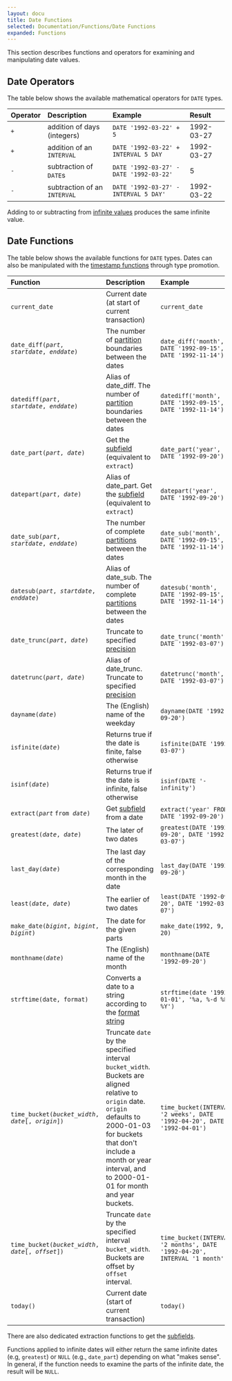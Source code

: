 ```yaml
---
layout: docu
title: Date Functions
selected: Documentation/Functions/Date Functions
expanded: Functions
---
```

This section describes functions and operators for examining and manipulating date values.

## Date Operators
The table below shows the available mathematical operators for `DATE` types.

| Operator | Description | Example | Result |
|:---|:---|:---|:---|
| `+` | addition of days (integers) | `DATE '1992-03-22' + 5` | 1992-03-27 |
| `+` | addition of an `INTERVAL` | `DATE '1992-03-22' + INTERVAL 5 DAY` | 1992-03-27 |
| `-` | subtraction of `DATE`s | `DATE '1992-03-27' - DATE '1992-03-22'` | 5 |
| `-` | subtraction of an `INTERVAL` | `DATE '1992-03-27' - INTERVAL 5 DAY'` | 1992-03-22 |

Adding to or subtracting from [infinite values](../../sql/data_types/date#special-values) produces the same infinite value.

## Date Functions
The table below shows the available functions for `DATE` types.
Dates can also be manipulated with the [timestamp functions](../../sql/functions/timestamp) through type promotion.

| Function | Description | Example | Result |
|:---|:---|:---|:---|
| `current_date` | Current date (at start of current transaction) | `current_date` | `2022-10-08` |
| `date_diff(`*`part`*`, `*`startdate`*`, `*`enddate`*`)` | The number of [partition](../../sql/functions/datepart) boundaries between the dates | `date_diff('month', DATE '1992-09-15', DATE '1992-11-14')` | `2` |
| `datediff(`*`part`*`, `*`startdate`*`, `*`enddate`*`)` | Alias of date_diff. The number of [partition](../../sql/functions/datepart) boundaries between the dates | `datediff('month', DATE '1992-09-15', DATE '1992-11-14')` | `2` |
| `date_part(`*`part`*`, `*`date`*`)` | Get the [subfield](../../sql/functions/datepart) (equivalent to `extract`) | `date_part('year', DATE '1992-09-20')` | `1992` |
| `datepart(`*`part`*`, `*`date`*`)` | Alias of date_part. Get the [subfield](../../sql/functions/datepart) (equivalent to `extract`) | `datepart('year', DATE '1992-09-20')` | `1992` |
| `date_sub(`*`part`*`, `*`startdate`*`, `*`enddate`*`)` | The number of complete [partitions](../../sql/functions/datepart) between the dates | `date_sub('month', DATE '1992-09-15', DATE '1992-11-14')` | `1` |
| `datesub(`*`part`*`, `*`startdate`*`, `*`enddate`*`)` | Alias of date_sub. The number of complete [partitions](../../sql/functions/datepart) between the dates | `datesub('month', DATE '1992-09-15', DATE '1992-11-14')` | `1` |
| `date_trunc(`*`part`*`, `*`date`*`)` | Truncate to specified [precision](../../sql/functions/datepart) | `date_trunc('month', DATE '1992-03-07')` | `1992-03-01` |
| `datetrunc(`*`part`*`, `*`date`*`)` | Alias of date_trunc. Truncate to specified [precision](../../sql/functions/datepart) | `datetrunc('month', DATE '1992-03-07')` | `1992-03-01` |
| `dayname(`*`date`*`)` | The (English) name of the weekday | `dayname(DATE '1992-09-20')` | `Sunday` |
| `isfinite(`*`date`*`)` | Returns true if the date is finite, false otherwise | `isfinite(DATE '1992-03-07')` | true |
| `isinf(`*`date`*`)` | Returns true if the date is infinite, false otherwise | `isinf(DATE '-infinity')` | true |
| `extract(`*`part`* `from `*`date`*`)` | Get [subfield](../../sql/functions/datepart) from a date | `extract('year' FROM DATE '1992-09-20')` | `1992` |
| `greatest(`*`date`*`, `*`date`*`)` | The later of two dates | `greatest(DATE '1992-09-20', DATE '1992-03-07')` | `1992-09-20` |
| `last_day(`*`date`*`)` | The last day of the corresponding month in the date | `last_day(DATE '1992-09-20')` | `1992-09-30` |
| `least(`*`date`*`, `*`date`*`)` | The earlier of two dates | `least(DATE '1992-09-20', DATE '1992-03-07')` | `1992-03-07` |
| `make_date(`*`bigint`*`, `*`bigint`*`, `*`bigint`*`)` | The date for the given parts | `make_date(1992, 9, 20)` | `1992-09-20` |
| `monthname(`*`date`*`)` | The (English) name of the month | `monthname(DATE '1992-09-20')` | `September` |
| `strftime(date, format)` | Converts a date to a string according to the [format string](../../sql/functions/dateformat) | `strftime(date '1992-01-01', '%a, %-d %B %Y')` | `Wed, 1 January 1992` |
| `time_bucket(`*`bucket_width`*`, `*`date`*`[, `*`origin`*`])` | Truncate `date` by the specified interval `bucket_width`. Buckets are aligned relative to `origin` date. `origin` defaults to 2000-01-03 for buckets that don't include a month or year interval, and to 2000-01-01 for month and year buckets. | `time_bucket(INTERVAL '2 weeks', DATE '1992-04-20', DATE '1992-04-01')` | `1992-04-15` |
| `time_bucket(`*`bucket_width`*`, `*`date`*`[, `*`offset`*`])` | Truncate `date` by the specified interval `bucket_width`. Buckets are offset by `offset` interval. | `time_bucket(INTERVAL '2 months', DATE '1992-04-20', INTERVAL '1 month')` | `1992-04-01` |
| `today()` | Current date (start of current transaction) | `today()` | `2022-10-08` |

There are also dedicated extraction functions to get the [subfields](../../sql/functions/datepart).

Functions applied to infinite dates will either return the same infinite dates
(e.g, `greatest`) or `NULL` (e.g., `date_part`) depending on what "makes sense".
In general, if the function needs to examine the parts of the infinite date, the result will be `NULL`.
